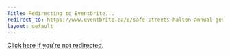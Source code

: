 ```yaml
---
Title: Redirecting to Eventbrite...
redirect_to: https://www.eventbrite.ca/e/safe-streets-halton-annual-general-meeting-2025-tickets-1325093352889?aff=oddtdtcreator
layout: default
---
```

[Click here if you're not redirected.](https://www.eventbrite.ca/e/safe-streets-halton-annual-general-meeting-2025-tickets-1325093352889?aff=oddtdtcreator)